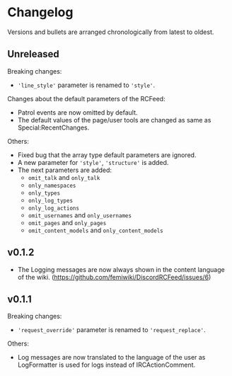 # Changelog

Versions and bullets are arranged chronologically from latest to oldest.

## Unreleased

Breaking changes:

- `'line_style'` parameter is renamed to `'style'`.

Changes about the default parameters of the RCFeed:

- Patrol events are now omitted by default.
- The default values of the page/user tools are changed as same as Special:RecentChanges.

Others:

- Fixed bug that the array type default parameters are ignored.
- A new parameter for `'style'`, `'structure'` is added.
- The next parameters are added:
  - `omit_talk` and `only_talk`
  - `only_namespaces`
  - `only_types`
  - `only_log_types`
  - `only_log_actions`
  - `omit_usernames` and `only_usernames`
  - `omit_pages` and `only_pages`
  - `omit_content_models` and `only_content_models`

## v0.1.2

- The Logging messages are now always shown in the content language of the wiki. (https://github.com/femiwiki/DiscordRCFeed/issues/6)

## v0.1.1

Breaking changes:

- `'request_override'` parameter is renamed to `'request_replace'`.

Others:

- Log messages are now translated to the language of the user as LogFormatter is used for logs instead of IRCActionComment.
